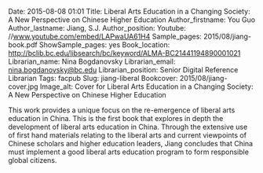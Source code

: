 Date: 2015-08-08 01:01
Title: Liberal Arts Education in a Changing Society: A New Perspective on Chinese Higher Education 
Author_firstname: You Guo
Author_lastname: Jiang, S.J.
Author_position:
Youtube: //www.youtube.com/embed/LAPwaUA61H4
Sample_pages: 2015/08/jiang-book.pdf
ShowSample_pages: yes
Book_location: http://bclib.bc.edu/libsearch/bc/keyword/ALMA-BC21441194890001021
Librarian_name: Nina Bogdanovsky
Librarian_email: nina.bogdanovsky@bc.edu
Librarian_position: Senior Digital Reference Librarian
Tags: facpub
Slug: jiang-liberal
Bookcover: 2015/08/jiang-cover.jpg
Image_alt: Cover for Liberal Arts Education in a Changing Society: A New Perspective on Chinese Higher Education 

This work provides a unique focus on the re-emergence of liberal arts education in China. This is the first book that explores in depth the development of liberal arts education in China. Through the extensive use of first hand materials relating to the liberal arts and current viewpoints of Chinese scholars and higher education leaders, Jiang concludes that China must implement a good liberal arts education program to form responsible global citizens. 